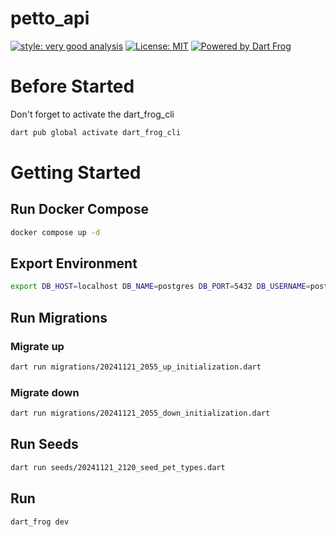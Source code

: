 # petto_api

[![style: very good analysis][very_good_analysis_badge]][very_good_analysis_link]
[![License: MIT][license_badge]][license_link]
[![Powered by Dart Frog](https://img.shields.io/endpoint?url=https://tinyurl.com/dartfrog-badge)](https://dartfrog.vgv.dev)

# Before Started
Don't forget to activate the dart_frog_cli
```bash
dart pub global activate dart_frog_cli
```

# Getting Started

## Run Docker Compose

```bash
docker compose up -d
```

## Export Environment
```bash
export DB_HOST=localhost DB_NAME=postgres DB_PORT=5432 DB_USERNAME=postgres DB_PASSWORD=postgres TOKEN_SECRET=DP59jWm5WoekGVxyGtDqC6wK1tfS8mIm
```

## Run Migrations
### Migrate up
```bash
dart run migrations/20241121_2055_up_initialization.dart
```
### Migrate down
```bash
dart run migrations/20241121_2055_down_initialization.dart
```

## Run Seeds
```bash
dart run seeds/20241121_2120_seed_pet_types.dart
```

## Run
```bash
dart_frog dev
```

[license_badge]: https://img.shields.io/badge/license-MIT-blue.svg
[license_link]: https://opensource.org/licenses/MIT
[very_good_analysis_badge]: https://img.shields.io/badge/style-very_good_analysis-B22C89.svg
[very_good_analysis_link]: https://pub.dev/packages/very_good_analysis